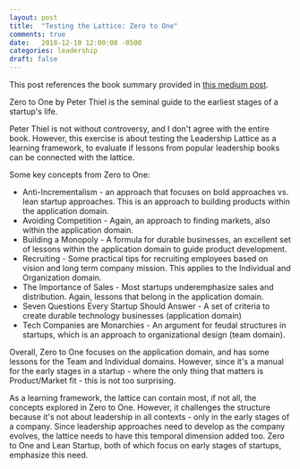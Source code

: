 ```yaml
---
layout: post
title:  "Testing the Lattice: Zero to One"
comments: true
date:   2018-12-10 12:00:00 -0500
categories: leadership
draft: false
---
```


This post references the book summary provided in [this medium post](https://medium.com/@paulmillr/zero-to-one-summary-8dbda22e1559).

Zero to One by Peter Thiel is the seminal guide to the earliest stages of a startup's life. 

Peter Thiel is not without controversy, and I don't agree with the entire book. However, this exercise is about testing the Leadership Lattice as a learning framework, to evaluate if lessons from popular leadership books can be connected with the lattice.

Some key concepts from Zero to One:

* Anti-Incrementalism - an approach that focuses on bold approaches vs. lean startup approaches. This is an approach to building products within the application domain.
* Avoiding Competition - Again, an approach to finding markets, also within the application domain.
* Building a Monopoly - A formula for durable businesses, an excellent set of lessons within the application domain to guide product development.
* Recruiting - Some practical tips for recruiting employees based on vision and long term company mission. This applies to the Individual and Organization domain.
* The Importance of Sales - Most startups underemphasize sales and distribution. Again, lessons that belong in the application domain.
* Seven Questions Every Startup Should Answer - A set of criteria to create durable technology businesses (application domain)
* Tech Companies are Monarchies - An argument for feudal structures in startups, which is an approach to organizational design (team domain). 

Overall, Zero to One focuses on the application domain, and has some lessons for the Team and Individual domains. However, since it's a manual for the early stages in a startup - where the only thing that matters is Product/Market fit - this is not too surprising.

As a learning framework, the lattice can contain most, if not all, the concepts explored in Zero to One. However, it challenges the structure because it's not about leadership in all contexts - only in the early stages of a company. Since leadership approaches need to develop as the company evolves, the lattice needs to have this temporal dimension added too. Zero to One and Lean Startup, both of which focus on early stages of startups, emphasize this need.